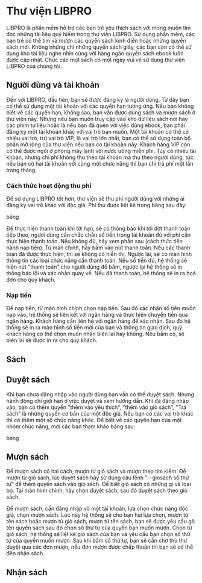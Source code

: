 # Thư viện LIBPRO

LIBPRO là phần mềm hỗ trợ các bạn trẻ yêu thích sách với mong muốn tìm đọc những tài liệu quý hiếm trong thư viện LIBPRO. Sử dụng phần mềm, các bạn trẻ có thể tìm và mượn các quyển sách kinh điển hoặc những quyền sách mới. Không những chỉ những quyển sách giấy, các bạn còn có thể sử dụng kho tài liệu nghe nhìn cùng với hàng ngàn quyển sách ebook luôn được cập nhật. Chúc các mọt sách có một ngày vui vẻ sử dụng thư viện LIBPRO của chúng tôi.

## Người dùng và tài khoản

Đến với LIBPRO, đầu tiên, bạn sẽ được đăng ký là người dùng. Từ đây bạn có thể sử dụng một tài khoản với các quyền hạn tương ứng. Nếu bạn không biết về các quyền hạn, không sao, bạn vẫn được dùng sách và mượn sách ở thư viện này. Nhưng nếu bạn muốn truy cập vào kho dữ liệu sách nói hay các phim tư liệu hoặc là nếu bạn đã quen với việc dùng ebook, bạn phải đăng ký một tài khoản khác với vai trò bạn muốn. Một tài khoản có thể có nhiêu vai trò, trừ vai trò VIP, là vai trò lớn nhất, bạn có thể sử dụng toàn bộ phần mở rộng của thư viện nếu bạn có tài khoản này. Khách hàng VIP còn có thể được ngồi ở phòng máy lạnh với nước uống miễn phí. Tuy có nhiều tài khoản, nhưng chi phí không thu theo tài khoản mà thu theo người dùng, tức nếu bạn có hai tài khoản với cùng một chức năng thì bạn chỉ trả phí một lần trong tháng.

### Cách thức hoạt động thu phí

Để sử dụng LIBPRO tốt hơn, thư viện sẽ thu phí người dùng với những ai đăng ký vai trò khác với độc giả. Phí thu được liệt kê trong bảng sau đây: 

bảng

Để thực hiện thanh toán khi tới hạn, sẽ có thông báo khi tới đợt thanh toán tiếp theo, người dùng cần chắc chắn số tiền trong tài khoản đủ với phí cần thực hiện thanh toán. Nếu không đủ, hãy xem phần sau (cách thức tiến hành nạp tiền). Từ màn chính, hãy bấm vào nút thanh toán. Nếu các thanh toán đã được thực hiện, thì sẽ không có hiển thị. Ngược lại, sẽ có màn hình thông tin các loại chức năng cần thanh toán. Nếu số tiền đủ, hệ thống sẽ hiện nút "thanh toán" cho người dùng để bấm, ngược lại hệ thống sẽ in thông báo lỗi và xác nhận quay về. Nếu đã thanh toán, hệ thống sẽ in ra hoá đơn cho quý khách.

### Nạp tiền

Để nạp tiền, từ màn hình chính chọn nạp tiền. Sau đó xác nhận số tiền muốn nạp vào, hệ thống sẽ liên kết với ngân hàng và thực hiện chuyển tiền qua ngân hàng. Khách hàng cần liên hệ với ngân hàng để xác nhận. Sau đó hệ thống sẽ in ra màn hình số tiền mới của bạn và thông tin giao dịch, quý khách hàng có thể chọn muốn nhận biên lai hay không. Nếu bấm có, sẽ biên lai sẽ được in ra cho quý khách.

## Sách


## Duyệt sách

Khi bạn chưa đăng nhập vào người dùng bạn vẫn có thể duyệt sách. Nhưng hành động chỉ giới hạn ở việc duyệt và xem hướng dẫn. Khi đã đăng nhập vào, bạn có thêm quyền "thêm vào yêu thích", "thêm vào giỏ sách", "Trả sách" là những quyền cơ bản của một độc giả. Nếu bạn có các vai trò khác thì có thêm một số chức năng khác. Để biết về các quyền hạn của một nhóm chức năng, mời các bạn tham khảo bảng sau:

bảng

## Mượn sách

Để mượn sách có hai cách, mượn từ giỏ sách và mượn theo tìm kiếm. Để mượn từ giỏ sách, lúc duyệt sách hãy sử dụng câu lệnh "--giosach số thứ tự" để thêm quyến sách vào giỏ sách. Để biết giỏ sách có những gì và loại bỏ. Tại màn hình chính, hãy chọn duyệt sách, sau đó duyệt sách theo giỏ sách.

Để mượn sách, cần đăng nhập vô một tài khoản, lựa chọn chức năng độc giả, chọn mượn sách. Lúc này hệ thống sẽ cho bạn hai lựa chọn, mượn từ tên sách hoặc mượn từ giỏ sách, mượn từ tên sách, bạn sẽ được yêu cầu gõ tên quyển sách sau đó chọn số thứ tự của quyền bạn muốn mượn. Chọn từ giỏ sách, hệ thống sẽ liệt kê giỏ sách của bạn và yêu cầu bạn chọn số thứ tự của quyển muốn mượn. Sau khi bấm số thứ tự, bạn sẽ cần chờ thủ thư duyệt qua các đơn mượn, nếu đơn mượn được chấp thuận thì bạn sẽ có thể đến nhận sách.

## Nhận sách

